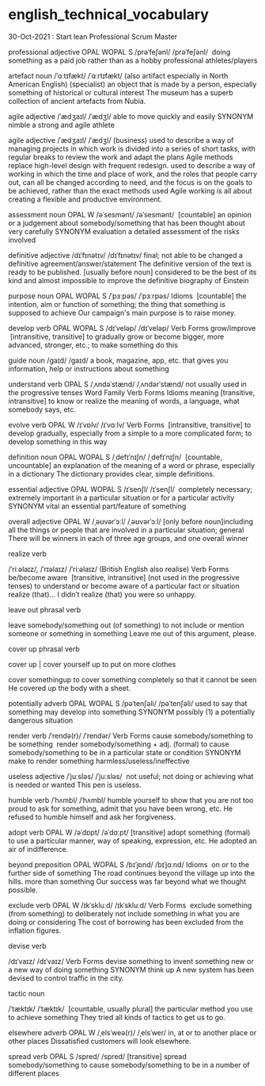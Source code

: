 # english_technical_vocabulary
30-Oct-2021 : Start lean Professional Scrum Master

professional adjective
OPAL WOPAL S
/prəˈfeʃənl/
/prəˈfeʃənl/
​ doing something as a paid job rather than as a hobby
professional athletes/players

artefact noun
/ˈɑːtɪfækt/
/ˈɑːrtɪfækt/
(also artifact especially in North American English)
(specialist)
​an object that is made by a person, especially something of historical or cultural interest
The museum has a superb collection of ancient artefacts from Nubia.

agile adjective
/ˈædʒaɪl/
/ˈædʒl/
​able to move quickly and easily
SYNONYM nimble
a strong and agile athlete

agile adjective
/ˈædʒaɪl/
/ˈædʒl/
​(business) used to describe a way of managing projects in which work is divided into a series of short tasks, with regular breaks to review the work and adapt the plans
Agile methods replace high-level design with frequent redesign.
used to describe a way of working in which the time and place of work, and the roles that people carry out, can all be changed according to need, and the focus is on the goals to be achieved, rather than the exact methods used
Agile working is all about creating a flexible and productive environment.

assessment noun
OPAL W
/əˈsesmənt/
/əˈsesmənt/
​ [countable] an opinion or a judgement about somebody/something that has been thought about very carefully
SYNONYM evaluation
a detailed assessment of the risks involved

definitive adjective
/dɪˈfɪnətɪv/
/dɪˈfɪnətɪv/
​final; not able to be changed
a definitive agreement/answer/statement
The definitive version of the text is ready to be published.
​[usually before noun] considered to be the best of its kind and almost impossible to improve
the definitive biography of Einstein

purpose noun
OPAL WOPAL S
/ˈpɜːpəs/
/ˈpɜːrpəs/
Idioms
​ [countable] the intention, aim or function of something; the thing that something is supposed to achieve
Our campaign's main purpose is to raise money.

develop verb
OPAL WOPAL S
/dɪˈveləp/
/dɪˈveləp/
Verb Forms
grow/improve
​ [intransitive, transitive] to gradually grow or become bigger, more advanced, stronger, etc.; to make something do this

guide noun
/ɡaɪd/
/ɡaɪd/
a book, magazine, app, etc. that gives you information, help or instructions about something

understand verb
OPAL S
/ˌʌndəˈstænd/
/ˌʌndərˈstænd/
not usually used in the progressive tenses
Word Family
Verb Forms
Idioms
meaning
​ [transitive, intransitive] to know or realize the meaning of words, a language, what somebody says, etc.

evolve verb
OPAL W
/ɪˈvɒlv/
/ɪˈvɑːlv/
Verb Forms
​ [intransitive, transitive] to develop gradually, especially from a simple to a more complicated form; to develop something in this way


definition noun
 OPAL WOPAL S
 /ˌdefɪˈnɪʃn/
 /ˌdefɪˈnɪʃn/
​  [countable, uncountable] an explanation of the meaning of a word or phrase, especially in a dictionary
The dictionary provides clear, simple definitions.

essential adjective
 OPAL WOPAL S
 /ɪˈsenʃl/
 /ɪˈsenʃl/
​  completely necessary; extremely important in a particular situation or for a particular activity
SYNONYM vital
an essential part/feature of something

overall adjective
 OPAL W
 /ˌəʊvərˈɔːl/
 /ˌəʊvərˈɔːl/
[only before noun]
​including all the things or people that are involved in a particular situation; general
There will be winners in each of three age groups, and one overall winner

realize verb
 
 /ˈriːəlaɪz/,  /ˈrɪəlaɪz/
 /ˈriːəlaɪz/
(British English also realise)
Verb Forms
be/become aware
​  [transitive, intransitive]
(not used in the progressive tenses)
to understand or become aware of a particular fact or situation
 realize (that)… I didn’t realize (that) you were so unhappy.

leave out phrasal verb
 
leave somebody/something out (of something)
to not include or mention someone or something in something
Leave me out of this argument, please.

cover up phrasal verb

cover up | cover yourself up
to put on more clothes

cover somethingup
to cover something completely so that it cannot be seen
He covered up the body with a sheet.

potentially adverb
 OPAL WOPAL S
 /pəˈtenʃəli/
 /pəˈtenʃəli/
​used to say that something may develop into something
SYNONYM possibly (1)
a potentially dangerous situation

render verb 
 /ˈrendə(r)/
 /ˈrendər/
Verb Forms
cause somebody/something to be something
​ render somebody/something + adj. (formal) to cause somebody/something to be in a particular state or condition
SYNONYM make
to render something harmless/useless/ineffective

useless adjective 
 /ˈjuːsləs/
 /ˈjuːsləs/
​ not useful; not doing or achieving what is needed or wanted
This pen is useless.

humble verb
 /ˈhʌmbl/
 /ˈhʌmbl/
 humble yourself to show that you are not too proud to ask for something, admit that you have been wrong, etc.
He refused to humble himself and ask her forgiveness.

adopt verb
 OPAL W
 /əˈdɒpt/
 /əˈdɑːpt/
​[transitive] adopt something (formal) to use a particular manner, way of speaking, expression, etc.
He adopted an air of indifference.

beyond preposition
 OPAL WOPAL S
 /bɪˈjɒnd/
 /bɪˈjɑːnd/
Idioms
​  on or to the further side of something
The road continues beyond the village up into the hills.
more than something
Our success was far beyond what we thought possible.

exclude verb
 OPAL W
 /ɪkˈskluːd/
 /ɪkˈskluːd/
Verb Forms
​ exclude something (from something) to deliberately not include something in what you are doing or considering
The cost of borrowing has been excluded from the inflation figures.

devise verb
 
 /dɪˈvaɪz/
 /dɪˈvaɪz/
Verb Forms
​devise something to invent something new or a new way of doing something
SYNONYM think up
A new system has been devised to control traffic in the city.

tactic noun
 
 /ˈtæktɪk/
 /ˈtæktɪk/
​ [countable, usually plural] the particular method you use to achieve something
They tried all kinds of tactics to get us to go.

elsewhere adverb
 OPAL W
 /ˌelsˈweə(r)/
 /ˌelsˈwer/
​in, at or to another place or other places
Dissatisfied customers will look elsewhere.

spread verb
 OPAL S
 /spred/
 /spred/
 [transitive] spread somebody/something to cause somebody/something to be in a number of different places